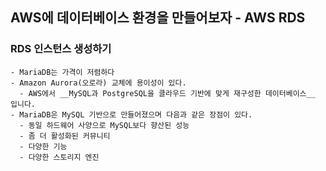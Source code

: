 ## AWS에 데이터베이스 환경을 만들어보자 - AWS RDS
  ### RDS 인스턴스 생성하기
    - MariaDB는 가격이 저렴하다
    - Amazon Aurora(오로라) 교체에 용이성이 있다.
      - AWS에서 __MySQL과 PostgreSQL을 클라우드 기반에 맞게 재구성한 데이터베이스__ 입니다.
    - MariaDB은 MySQL 기반으로 만들어졌으며 다음과 같은 장점이 있다.
      - 동일 하드웨어 사양으로 MySQL보다 향산된 성능
      - 좀 더 활성화된 커뮤니티
      - 다양한 기능
      - 다양한 스토리지 엔진